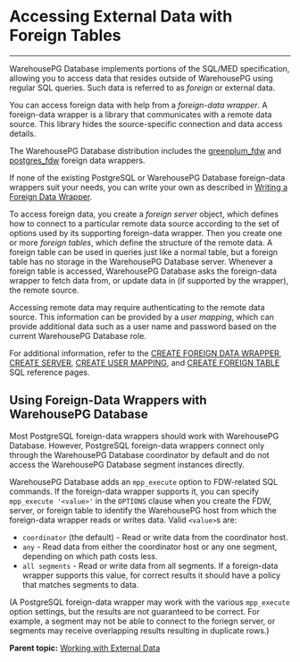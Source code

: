 # Accessing External Data with Foreign Tables
---

WarehousePG Database implements portions of the SQL/MED specification, allowing you to access data that resides outside of WarehousePG using regular SQL queries. Such data is referred to as *foreign* or external data.

You can access foreign data with help from a *foreign-data wrapper*. A foreign-data wrapper is a library that communicates with a remote data source. This library hides the source-specific connection and data access details.

The WarehousePG Database distribution includes the [greenplum\_fdw](../../ref_guide/modules/greenplum_fdw.html) and [postgres\_fdw](../../ref_guide/modules/postgres_fdw.html) foreign data wrappers.

If none of the existing PostgreSQL or WarehousePG Database foreign-data wrappers suit your needs, you can write your own as described in [Writing a Foreign Data Wrapper](devel-fdw.html).

To access foreign data, you create a *foreign server* object, which defines how to connect to a particular remote data source according to the set of options used by its supporting foreign-data wrapper. Then you create one or more *foreign tables*, which define the structure of the remote data. A foreign table can be used in queries just like a normal table, but a foreign table has no storage in the WarehousePG Database server. Whenever a foreign table is accessed, WarehousePG Database asks the foreign-data wrapper to fetch data from, or update data in \(if supported by the wrapper\), the remote source.

Accessing remote data may require authenticating to the remote data source. This information can be provided by a *user mapping*, which can provide additional data such as a user name and password based on the current WarehousePG Database role.

For additional information, refer to the [CREATE FOREIGN DATA WRAPPER](../../ref_guide/sql_commands/CREATE_FOREIGN_DATA_WRAPPER.html), [CREATE SERVER](../../ref_guide/sql_commands/CREATE_SERVER.html), [CREATE USER MAPPING](../../ref_guide/sql_commands/CREATE_USER_MAPPING.html), and [CREATE FOREIGN TABLE](../../ref_guide/sql_commands/CREATE_FOREIGN_TABLE.html) SQL reference pages.

## <a id="greenplum"></a>Using Foreign-Data Wrappers with WarehousePG Database

Most PostgreSQL foreign-data wrappers should work with WarehousePG Database. However, PostgreSQL foreign-data wrappers connect only through the WarehousePG Database coordinator by default and do not access the WarehousePG Database segment instances directly.

WarehousePG Database adds an `mpp_execute` option to FDW-related SQL commands. If the foreign-data wrapper supports it, you can specify `mpp_execute '<value>'` in the `OPTIONS` clause when you create the FDW, server, or foreign table to identify the WarehousePG host from which the foreign-data wrapper reads or writes data. Valid `<value>`s are:

-   `coordinator` \(the default\) - Read or write data from the coordinator host.
-   `any` - Read data from either the coordinator host or any one segment, depending on which path costs less.
-   `all segments` - Read or write data from all segments. If a foreign-data wrapper supports this value, for correct results it should have a policy that matches segments to data.

\(A PostgreSQL foreign-data wrapper may work with the various `mpp_execute` option settings, but the results are not guaranteed to be correct. For example, a segment may not be able to connect to the foriegn server, or segments may receive overlapping results resulting in duplicate rows.\)


**Parent topic:** [Working with External Data](../external/working-with-file-based-ext-tables.html)
